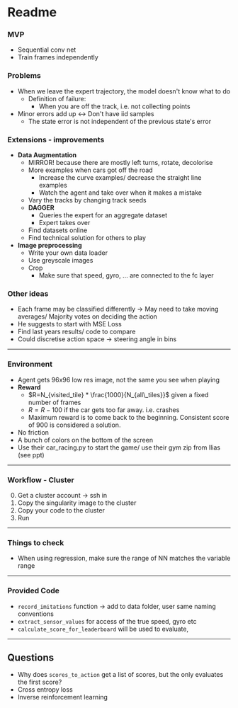 # Readme
### MVP
* Sequential conv net
* Train frames independently


### Problems
* When we leave the expert trajectory, the model doesn't know what to do
    * Definition of failure:
        * When you are off the track, i.e. not collecting points
* Minor errors add up <-> Don't have iid samples
    * The state error is not independent of the previous state's error


### Extensions - improvements
* **Data Augmentation**
    * MIRROR! because there are mostly left turns, rotate, decolorise
    * More examples when cars got off the road
        * Increase the curve examples/ decrease the straight line examples
        * Watch the agent and take over when it makes a mistake
    * Vary the tracks by changing track seeds
    * **DAGGER**
        * Queries the expert for an aggregate dataset
        * Expert takes over
    * Find datasets online
    * Find technical solution for others to play
* **Image preprocessing**
    * Write your own data loader
    * Use greyscale images
    * Crop 
        * Make sure that speed, gyro, ... are connected to the fc layer
    
  
### Other ideas
* Each frame may be classified differently -> May need to take moving averages/ Majority votes on deciding the action
* He suggests to start with MSE Loss
* Find last years results/ code to compare
* Could discretise action space -> steering angle in bins


--------------------------
### Environment 
* Agent gets 96x96 low res image, not the same you see when playing
* **Reward**
    * $R=N_{visited_tile} * \frac{1000}{N_{all\_tiles}}$ given a fixed number of frames
    * $R =R-100$ if the car gets too far away. i.e. crashes
    * Maximum reward is to come back to the beginning. Consistent score of 900 is considered a solution. 
* No friction
* A bunch of colors on the bottom of the screen
* Use their car_racing.py to start the game/ use their gym zip from Ilias (see ppt)


----------------
### Workflow - Cluster
0. Get a cluster account -> ssh in
1. Copy the singularity image to the cluster
2. Copy your code to the cluster
3. Run


-------------
### Things to check
* When using regression, make sure the range of NN matches the variable range


-------------
### Provided Code
* `record_imitations` function -> add to data folder, user same naming conventions
* `extract_sensor_values` for access of the true speed, gyro etc
* `calculate_score_for_leaderboard` will be used to evaluate, 

--------------
## Questions
* Why does `scores_to_action` get a list of scores, but the only evaluates the first score?
* Cross entropy loss
* Inverse reinforcement learning
